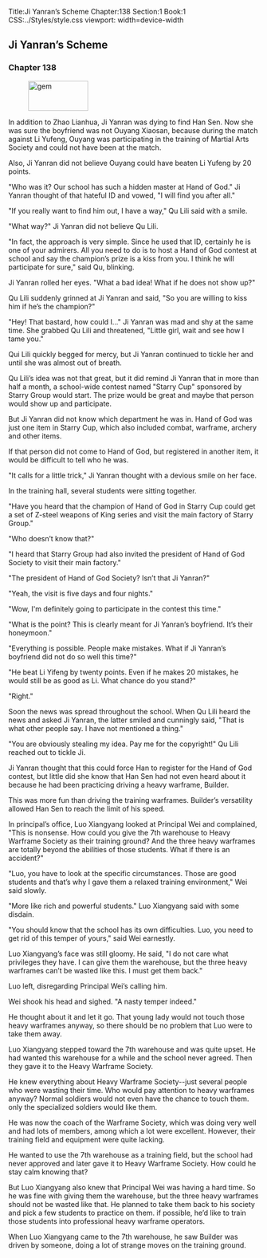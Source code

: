 Title:Ji Yanran’s Scheme 
Chapter:138 
Section:1 
Book:1 
CSS:../Styles/style.css 
viewport: width=device-width
  
## Ji Yanran’s Scheme
### Chapter 138 
<figure>
	<img src="../Images/gem.gif" alt="gem" id="gem" width="120" height="60" />
</figure>
  

  
  In addition to Zhao Lianhua, Ji Yanran was dying to find Han Sen. Now she was sure the boyfriend was not Ouyang Xiaosan, because during the match against Li Yufeng, Ouyang was participating in the training of Martial Arts Society and could not have been at the match.

Also, Ji Yanran did not believe Ouyang could have beaten Li Yufeng by 20 points.

"Who was it? Our school has such a hidden master at Hand of God." Ji Yanran thought of that hateful ID and vowed, "I will find you after all."

"If you really want to find him out, I have a way," Qu Lili said with a smile.

"What way?" Ji Yanran did not believe Qu Lili.

"In fact, the approach is very simple. Since he used that ID, certainly he is one of your admirers. All you need to do is to host a Hand of God contest at school and say the champion’s prize is a kiss from you. I think he will participate for sure," said Qu, blinking.

Ji Yanran rolled her eyes. "What a bad idea! What if he does not show up?"

Qu Lili suddenly grinned at Ji Yanran and said, "So you are willing to kiss him if he’s the champion?"

"Hey! That bastard, how could I..." Ji Yanran was mad and shy at the same time. She grabbed Qu Lili and threatened, "Little girl, wait and see how I tame you."

Qui Lili quickly begged for mercy, but Ji Yanran continued to tickle her and until she was almost out of breath.

Qu Lili’s idea was not that great, but it did remind Ji Yanran that in more than half a month, a school-wide contest named "Starry Cup" sponsored by Starry Group would start. The prize would be great and maybe that person would show up and participate.

But Ji Yanran did not know which department he was in. Hand of God was just one item in Starry Cup, which also included combat, warframe, archery and other items.

If that person did not come to Hand of God, but registered in another item, it would be difficult to tell who he was.

"It calls for a little trick," Ji Yanran thought with a devious smile on her face.

In the training hall, several students were sitting together.

"Have you heard that the champion of Hand of God in Starry Cup could get a set of Z-steel weapons of King series and visit the main factory of Starry Group."

"Who doesn’t know that?"

"I heard that Starry Group had also invited the president of Hand of God Society to visit their main factory."

"The president of Hand of God Society? Isn’t that Ji Yanran?"

"Yeah, the visit is five days and four nights."

"Wow, I'm definitely going to participate in the contest this time."

"What is the point? This is clearly meant for Ji Yanran’s boyfriend. It’s their honeymoon."

"Everything is possible. People make mistakes. What if Ji Yanran’s boyfriend did not do so well this time?"

"He beat Li Yifeng by twenty points. Even if he makes 20 mistakes, he would still be as good as Li. What chance do you stand?"

"Right."

Soon the news was spread throughout the school. When Qu Lili heard the news and asked Ji Yanran, the latter smiled and cunningly said, "That is what other people say. I have not mentioned a thing."

"You are obviously stealing my idea. Pay me for the copyright!" Qu Lili reached out to tickle Ji.

Ji Yanran thought that this could force Han to register for the Hand of God contest, but little did she know that Han Sen had not even heard about it because he had been practicing driving a heavy warframe, Builder.

This was more fun than driving the training warframes. Builder’s versatility allowed Han Sen to reach the limit of his speed.

In principal’s office, Luo Xiangyang looked at Principal Wei and complained, "This is nonsense. How could you give the 7th warehouse to Heavy Warframe Society as their training ground? And the three heavy warframes are totally beyond the abilities of those students. What if there is an accident?"

"Luo, you have to look at the specific circumstances. Those are good students and that’s why I gave them a relaxed training environment," Wei said slowly.

"More like rich and powerful students." Luo Xiangyang said with some disdain.

"You should know that the school has its own difficulties. Luo, you need to get rid of this temper of yours," said Wei earnestly.

Luo Xiangyang’s face was still gloomy. He said, "I do not care what privileges they have. I can give them the warehouse, but the three heavy warframes can’t be wasted like this. I must get them back."

Luo left, disregarding Principal Wei’s calling him.

Wei shook his head and sighed. "A nasty temper indeed."

He thought about it and let it go. That young lady would not touch those heavy warframes anyway, so there should be no problem that Luo were to take them away.

Luo Xiangyang stepped toward the 7th warehouse and was quite upset. He had wanted this warehouse for a while and the school never agreed. Then they gave it to the Heavy Warframe Society.

He knew everything about Heavy Warframe Society--just several people who were wasting their time. Who would pay attention to heavy warframes anyway? Normal soldiers would not even have the chance to touch them. only the specialized soldiers would like them.

He was now the coach of the Warframe Society, which was doing very well and had lots of members, among which a lot were excellent. However, their training field and equipment were quite lacking.

He wanted to use the 7th warehouse as a training field, but the school had never approved and later gave it to Heavy Warframe Society. How could he stay calm knowing that?

But Luo Xiangyang also knew that Principal Wei was having a hard time. So he was fine with giving them the warehouse, but the three heavy warframes should not be wasted like that. He planned to take them back to his society and pick a few students to practice on them. if possible, he’d like to train those students into professional heavy warframe operators.

When Luo Xiangyang came to the 7th warehouse, he saw Builder was driven by someone, doing a lot of strange moves on the training ground.
